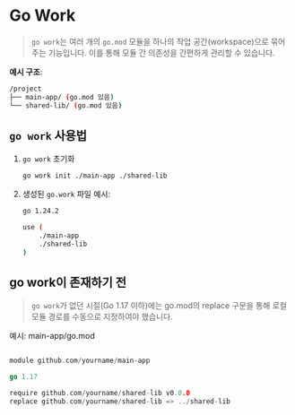 # Go Work

> `go work`는 여러 개의 `go.mod` 모듈을 하나의 작업 공간(workspace)으로 묶어주는 기능입니다. 이를 통해 모듈 간 의존성을 간편하게 관리할 수 있습니다.

**예시 구조**:

```bash
/project
├── main-app/ (go.mod 있음)
└── shared-lib/ (go.mod 있음)
```

## `go work` 사용법

1. `go work` 초기화

    ```bash
    go work init ./main-app ./shared-lib
    ```

2. 생성된 `go.work` 파일 예시:

    ```bash
    go 1.24.2

    use (
        ./main-app
        ./shared-lib
    )
    ```

## go work이 존재하기 전

> `go work`가 없던 시절(Go 1.17 이하)에는 go.mod의 replace 구문을 통해 로컬 모듈 경로를 수동으로 지정하여야 했습니다.

예시: main-app/go.mod

```go

module github.com/yourname/main-app

go 1.17

require github.com/yourname/shared-lib v0.0.0
replace github.com/yourname/shared-lib => ../shared-lib
```
